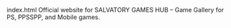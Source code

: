 index.html
Official website for SALVATORY GAMES HUB – Game Gallery for PS, PPSSPP, and Mobile games.
